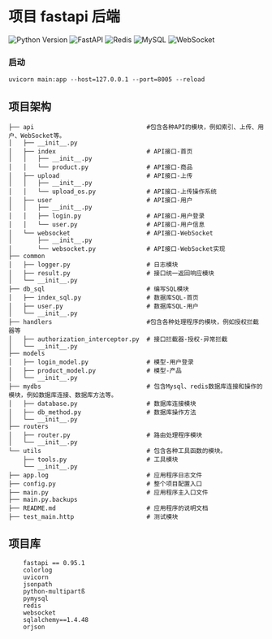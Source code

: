 # 项目 fastapi 后端

![Python Version](https://img.shields.io/badge/Python-3.8.9-blue.svg)
![FastAPI](https://img.shields.io/badge/FastAPI-0.95.1-green)
![Redis](https://img.shields.io/badge/Redis-4.5.5-red)
![MySQL](https://img.shields.io/badge/MySQL-5.7.1-blue)
![WebSocket](https://img.shields.io/badge/WebSocket-8.0-orange)

### 启动
```  
uvicorn main:app --host=127.0.0.1 --port=8005 --reload  
```

## 项目架构
```
├── api                               #包含各种API的模块，例如索引、上传、用户、WebSocket等。
│   ├── __init__.py
│   ├── index                         # API接口-首页
│   │   ├── __init__.py
│   │   └── product.py                # API接口-商品
│   ├── upload                        # API接口-上传
│   │   ├── __init__.py
│   │   └── upload_os.py              # API接口-上传操作系统
│   ├── user                          # API接口-用户
│   │   ├── __init__.py
│   │   ├── login.py                  # API接口-用户登录
│   │   └── user.py                   # API接口-用户信息
│   └── websocket                     # API接口-WebSocket
│       ├── __init__.py
│       └── websocket.py              # API接口-WebSocket实现
├── common
│   ├── logger.py                     # 日志模块
│   ├── result.py                     # 接口统一返回响应模块
│   └── __init__.py
├── db_sql                            # 编写SQL模块
│   ├── index_sql.py                  # 数据库SQL-首页
│   ├── user.py                       # 数据库SQL-用户
│   └── __init__.py
├── handlers                          #包含各种处理程序的模块，例如授权拦截器等
│   ├── authorization_interceptor.py  # 接口拦截器-授权-异常拦截
│   └── __init__.py
├── models
│   ├── login_model.py                # 模型-用户登录
│   ├── product_model.py              # 模型-产品
│   └── __init__.py
├── mydbs                             # 包含Mysql、redis数据库连接和操作的模块，例如数据库连接、数据库方法等。
│   ├── database.py                   # 数据库连接模块
│   ├── db_method.py                  # 数据库操作方法
│   └── __init__.py
├── routers
│   ├── router.py                     # 路由处理程序模块
│   └── __init__.py
└── utils                             # 包含各种工具函数的模块。
    ├── tools.py                      # 工具模块
    └── __init__.py
├── app.log                           # 应用程序日志文件
├── config.py                         # 整个项目配置入口
├── main.py                           # 应用程序主入口文件
├── main.py.backups
├── README.md                         # 应用程序的说明文档
├── test_main.http                    # 测试模块

```
## 项目库
```
    fastapi == 0.95.1
    colorlog
    uvicorn
    jsonpath
    python-multipartß
    pymysql
    redis
    websocket
    sqlalchemy==1.4.48
    orjson
```
